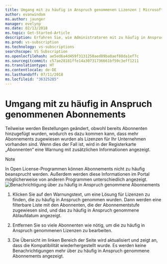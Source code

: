 ```yaml
---
title: Umgang mit zu häufig in Anspruch genommenen Lizenzen | Microsoft-Dokumentation
author: evanwindom
ms.author: jaunger
manager: evelynp
ms.date: 02/13/2018
ms.topic: Get-Started-Article
description: Erfahren Sie, wie Administratoren mit zu häufig in Anspruch genommenen Abonnements umgehen.
ms.prod: vs-subscription
ms.technology: vs-subscriptions
searchscope: VS Subscription
ms.openlocfilehash: ae5ed6a4d459f3131250aed89ba0aef88da1ef7c
ms.sourcegitcommit: c57ae28181ffe14a30731736661bf59c3eff1211
ms.translationtype: HT
ms.contentlocale: de-DE
ms.lasthandoff: 07/11/2018
ms.locfileid: "36325285"
---
```

# <a name="handling-over-claimed-subscriptions"></a>Umgang mit zu häufig in Anspruch genommenen Abonnements

Teilweise werden Bestellungen geändert, obwohl bereits Abonnenten hinzugefügt wurden, wodurch es dazu kommen kann, dass mehr Abonnements zugewiesen wurden als Lizenzen für Ihr Unternehmen vorhanden sind. Wenn dies der Fall ist, wird in der Registerkarte „Abonnenten“ eine Warnung mit zusätzlichen Informationen angezeigt. 

> [!NOTE] 
> In Open License-Programmen können Abonnements nicht zu häufig beansprucht werden.  Außerdem werden diese Informationen im Portal möglicherweise von anderen Programmen unterschiedlich angezeigt. 
![Benachrichtigung über zu häufig in Anspruch genommene Abonnements](_img\over-claimed\over-claimed-alert.png)


1.  Klicken Sie auf den Warnungstext, um eine Lösung für Lizenzen zu finden, die zu häufig in Anspruch genommen wurden. Dann werden eine filterbare Liste mit den Abonnenten, die der Abonnementstufe zugewiesen sind, und das zu häufig in Anspruch genommene Ablaufdatum angezeigt. 

2.  Entfernen Sie so viele Abonnenten wie nötig, um die zu häufig in Anspruch genommenen Lizenzen zu bearbeiten. 

3.  Die Übersicht im linken Bereich der Seite wird aktualisiert und zeigt an, dass die Kompatibilität wiederhergestellt wurde. Es werden keine Benachrichtigungen mehr über zu häufig in Anspruch genommene Abonnements angezeigt. 
